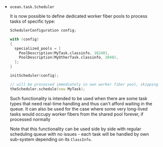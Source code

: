 * `ocean.task.Scheduler`

  It is now possible to define dedicated worker fiber pools to process tasks of
  specific type:

  ```D
  SchedulerConfiguration config;

  with (config)
  {
    specialized_pools = [
      PoolDescription(MyTask.classinfo, 10240),
      PoolDescription(MyOtherTask.classinfo, 2048),
    ];
  }

  initScheduler(config);

  // will be processed immediately in own worker fiber pool, skipping the queue:
  theScheduler.schedule(new MyTask);
  ```

  Such functionality is intended to be used when there are some task types that
  need real-time handling and thus can't afford waiting in the queue.  It can
  also be used for the case where some very long-lived tasks would occupy worker
  fibers from the shared pool forever, if processed normally

  Note that this functionality can be used side by side with regular scheduling
  queue with no issues - each task will be handled by own sub-system depending
  on its `ClassInfo`.
